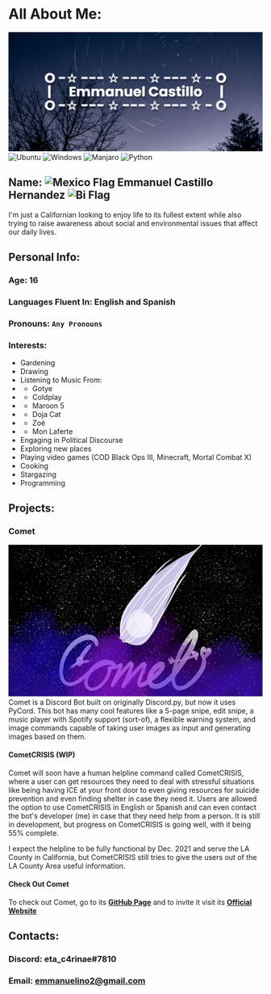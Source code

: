 # All About Me:

![](banner.png)
![Ubuntu](https://img.shields.io/badge/Ubuntu-E95420?style=for-the-badge&logo=ubuntu&logoColor=white) ![Windows](https://img.shields.io/badge/Windows-0078D6?style=for-the-badge&logo=windows&logoColor=white) ![Manjaro](https://img.shields.io/badge/Manjaro-35BF5C?style=for-the-badge&logo=Manjaro&logoColor=white) ![Python](https://img.shields.io/badge/python-3670A0?style=for-the-badge&logo=python&logoColor=ffdd54)

## Name: <img src="https://upload.wikimedia.org/wikipedia/commons/f/fc/Flag_of_Mexico.svg" alt="Mexico Flag" style="height: 15px;" /> Emmanuel Castillo Hernandez <img src="https://www.unco.edu/gender-sexuality-resource-center/images/pride-flags/Bisexual-Pride.jpg" alt="Bi Flag" style="height: 15px;" />
I'm just a Californian looking to enjoy life to its fullest extent while also trying to raise awareness about social and environmental issues that affect our daily lives.


## Personal Info:

### Age: 16
### Languages Fluent In: English and Spanish
### Pronouns: `Any Pronouns`
### Interests:
* Gardening
* Drawing
* Listening to Music From:
*  * Gotye
*  * Coldplay
*  * Maroon 5
*  * Doja Cat
*  * Zoé
*  * Mon Laferte
* Engaging in Political Discourse
* Exploring new places
* Playing video games (COD Black Ops III, Minecraft, Mortal Combat X)
* Cooking
* Stargazing
* Programming

## Projects:
### Comet
<img src="https://github.com/EmmanuelCastilloHernandez/CometBot/raw/master/static/photoToRender/CometProfile.jpg" alt="Comet Offficial Banner" style="height: 300px;" />
Comet is a Discord Bot built on originally Discord.py, but now it uses PyCord. This bot has many cool features like a 5-page snipe, edit snipe, a music player with Spotify support (sort-of), a flexible warning system, and image commands capable of taking user images as input and generating images based on them.

#### CometCRISIS (WIP)
Comet will soon have a human helpline command called CometCRISIS, where a user can get resources they need to deal with stressful situations like being having ICE at your front door to even giving resources for suicide prevention and even finding shelter in case they need it. Users are allowed the option to use CometCRISIS in English or Spanish and can even contact the bot's developer (me) in case that they need help from a person. It is still in development, but progress on CometCRISIS is going well, with it being 55% complete.

I expect the helpline to be fully functional by Dec. 2021 and serve the LA County in California, but CometCRISIS still tries to give the users out of the LA County Area useful information.

#### Check Out Comet
To check out Comet, go to its **[GitHub Page](https://github.com/EmmanuelCastilloHernandez/CometBot)** and to invite it visit its **[Official Website](https://cometbot.emmanuelch.repl.co/)**

## Contacts:
### Discord: eta_c4rinae#7810
### Email: emmanuelino2@gmail.com
